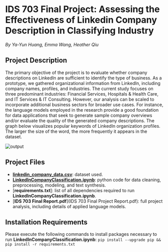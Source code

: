 # IDS 703 Final Project: Assessing the Effectiveness of Linkedin Company Description in Classifying Industry
*By Ya-Yun Huang, Emma Wang, Heather Qiu*

## Project Description

The primary objective of the project is to evaluate whether company descriptions on LinkedIn are sufficient to identify the type of business. As a prototype, we gathered organizational information from LinkedIn, including company names, profiles, and industries. The current study focuses on three predominant industries: Financial Services, Hospitals & Health Care, and IT Services & IT Consulting. However, our analysis can be scaled to incorporate additional business sectors for broader use cases. For instance, the language models employed in the research provide a good foundation for data applications that seek to generate sample company overviews and/or evaluate the quality of the generated company descriptions. The graph below visualizes popular keywords of LinkedIn organization profiles. The larger the size of the word, the more frequently it appears in the dataset.

![output](https://user-images.githubusercontent.com/105904149/210687903-040ad67a-8c92-4df7-99fd-106d90ad151d.png)

## Project Files
* [**linkedin_company_data.csv**](linkedin_company_data.csv): dataset used.
* [**LinkedInCompanyClassification.ipynb**](LinkedInCompanyClassification_synth.ipynb): python code for data cleaning, preprocessing, modeling, and text synthesis.  
* [**requirements.txt**]: list of all dependencies required to run **LinkedInCompanyClassification.ipynb**.  
* [**IDS 703 Final Report.pdf**](IDS 703 Final Project Report.pdf): full project analysis, including details of applied language models. 

## Installation Requirements
Please execute the following commands to install packages necessary to run **LinkedInCompanyClassification.ipynb**: 
```pip install --upgrade pip && pip install -r requirements.txt```
